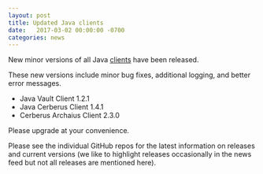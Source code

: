 ```yaml
---
layout: post
title: Updated Java clients
date:   2017-03-02 00:00:00 -0700
categories: news
---
```


New minor versions of all Java [clients](/cerberus/components/#clients) have been released.

These new versions include minor bug fixes, additional logging, and better error messages.

- Java Vault Client 1.2.1
- Java Cerberus Client 1.4.1
- Cerberus Archaius Client 2.3.0

Please upgrade at your convenience.

Please see the individual GitHub repos for the latest information on releases and current versions
(we like to highlight releases occasionally in the news feed but not all releases are mentioned here).
